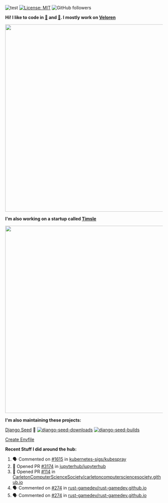 ![test](https://hits.seeyoufarm.com/api/count/incr/badge.svg?url=https://github.com/AngelOnFira)
[![License: MIT](https://img.shields.io/badge/License-MIT-yellow.svg)](https://opensource.org/licenses/MIT)
![GitHub followers](https://img.shields.io/github/followers/angelonfira?style=social)

**Hi! I like to code in [:crab:](https://www.rust-lang.org/) and [:snake:](https://www.python.org/). I mostly work on [Veloren](https://veloren.net)**

<p align="center">
  <img width="600" src="https://media.discordapp.net/attachments/444005079410802699/730566298073038949/rsz_5f0656b6aa176.png">
</p>

**I'm also working on a startup called [Timsle](https://timsle.com)**

<p align="center">
  <img width="600" src="https://media.discordapp.net/attachments/444005079410802699/730566842674053130/rsz_5f0657242abb4.png">
</p>

**I'm also maintaining these projects:**

[Django Seed](https://github.com/Brobin/django-seed)
:seedling:
[![django-seed-downloads](https://pepy.tech/badge/django-seed)](https://pepy.tech/project/django-seed)
[![django-seed-builds](https://github.com/Brobin/django-seed/workflows/Test/badge.svg)](https://github.com/Brobin/django-seed)

[Create Envfile](https://github.com/SpicyPizza/create-envfile)

**Recent Stuff I did around the hub:**

<!--START_SECTION:activity-->
1. 🗣 Commented on [#1615](https://github.com/kubernetes-sigs/kubespray/issues/1615) in [kubernetes-sigs/kubespray](https://github.com/kubernetes-sigs/kubespray)
2. 💪 Opened PR [#3174](https://github.com/jupyterhub/jupyterhub/pull/3174) in [jupyterhub/jupyterhub](https://github.com/jupyterhub/jupyterhub)
3. 💪 Opened PR [#114](https://github.com/CarletonComputerScienceSociety/carletoncomputersciencesociety.github.io/pull/114) in [CarletonComputerScienceSociety/carletoncomputersciencesociety.github.io](https://github.com/CarletonComputerScienceSociety/carletoncomputersciencesociety.github.io)
4. 🗣 Commented on [#274](https://github.com/rust-gamedev/rust-gamedev.github.io/issues/274) in [rust-gamedev/rust-gamedev.github.io](https://github.com/rust-gamedev/rust-gamedev.github.io)
5. 🗣 Commented on [#274](https://github.com/rust-gamedev/rust-gamedev.github.io/issues/274) in [rust-gamedev/rust-gamedev.github.io](https://github.com/rust-gamedev/rust-gamedev.github.io)
<!--END_SECTION:activity-->
